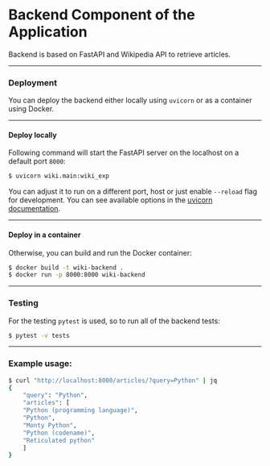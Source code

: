 # Backend Component of the Application

Backend is based on FastAPI and Wikipedia API to retrieve articles.

---

### Deployment

You can deploy the backend either locally using `uvicorn` or as a container using Docker.

---
#### Deploy locally

Following command will start the FastAPI server on the localhost on a default port `8000`:

```bash
$ uvicorn wiki.main:wiki_exp
```

You can adjust it to run on a different port, host or just enable `--reload` flag for development. You can see available options in the [uvicorn documentation](https://www.uvicorn.org/settings/).

---
#### Deploy in a container

Otherwise, you can build and run the Docker container:

```bash
$ docker build -t wiki-backend .
$ docker run -p 8000:8000 wiki-backend
```

---
### Testing

For the testing `pytest` is used, so to run all of the backend tests:

```bash
$ pytest -v tests
```
---
### Example usage:

```bash
$ curl "http://localhost:8000/articles/?query=Python" | jq
{
    "query": "Python",
    "articles": [
    "Python (programming language)",
    "Python",
    "Monty Python",
    "Python (codename)",
    "Reticulated python"
    ]
}
```
